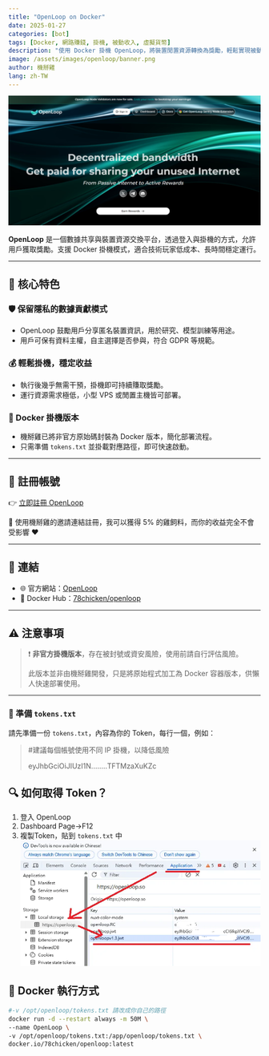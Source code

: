 ```yaml
---
title: "OpenLoop on Docker"
date: 2025-01-27
categories: [bot]
tags: [Docker, 網路賺錢, 掛機, 被動收入, 虛擬貨幣]
description: "使用 Docker 掛機 OpenLoop，將裝置閒置資源轉換為獎勵，輕鬆實現被動收入。"
image: /assets/images/openloop/banner.png
author: 機掰雞
lang: zh-TW
---
```


![OpenLoop 封面圖](/assets/images/openloop/banner.png)

**OpenLoop** 是一個數據共享與裝置資源交換平台，透過登入與掛機的方式，允許用戶獲取獎勵。支援 Docker 掛機模式，適合技術玩家低成本、長時間穩定運行。

---

## 🌟 核心特色

### 🛡️ 保留隱私的數據貢獻模式
- OpenLoop 鼓勵用戶分享匿名裝置資訊，用於研究、模型訓練等用途。
- 用戶可保有資料主權，自主選擇是否參與，符合 GDPR 等規範。

### 💰 輕鬆掛機，穩定收益
- 執行後幾乎無需干預，掛機即可持續賺取獎勵。
- 運行資源需求極低，小型 VPS 或閒置主機皆可部署。

### 🐳 Docker 掛機版本
- 機掰雞已將非官方原始碼封裝為 Docker 版本，簡化部署流程。
- 只需準備 `tokens.txt` 並掛載對應路徑，即可快速啟動。

---

## 📝 註冊帳號

👉 [立即註冊 OpenLoop](https://openloop.so/auth/register?ref=ol3f840cc94)

🎉 使用機掰雞的邀請連結註冊，我可以獲得 5% 的雞飼料，而你的收益完全不會受影響 ❤️

---

## 🔗 連結

- 🌐 官方網站：[OpenLoop](https://openloop.so/)
- 🐳 Docker Hub：[78chicken/openloop](https://hub.docker.com/r/78chicken/openloop)

---

## ⚠️ 注意事項

> ❗ **非官方掛機版本**，存在被封號或資安風險，使用前請自行評估風險。
>
> 此版本並非由機掰雞開發，只是將原始程式加工為 Docker 容器版本，供懶人快速部署使用。

---



### 📄 準備 `tokens.txt`

請先準備一份 `tokens.txt`，內容為你的 Token，每行一個，例如：
> #建議每個帳號使用不同 IP 掛機，以降低風險
> 
> eyJhbGciOiJIUzI1N........TFTMzaXuKZc

## 🔍 如何取得 Token？

1. 登入 OpenLoop
2. Dashboard Page->F12
3. 複製Token，貼到 `tokens.txt` 中
![OpenLoop token](/assets/images/openloop/img_1.png)

## 📁 Docker 執行方式
```bash
#-v /opt/openloop/tokens.txt 請改成你自己的路徑 
docker run -d --restart always -m 50M \
--name OpenLoop \
-v /opt/openloop/tokens.txt:/app/openloop/tokens.txt \
docker.io/78chicken/openloop:latest
```
